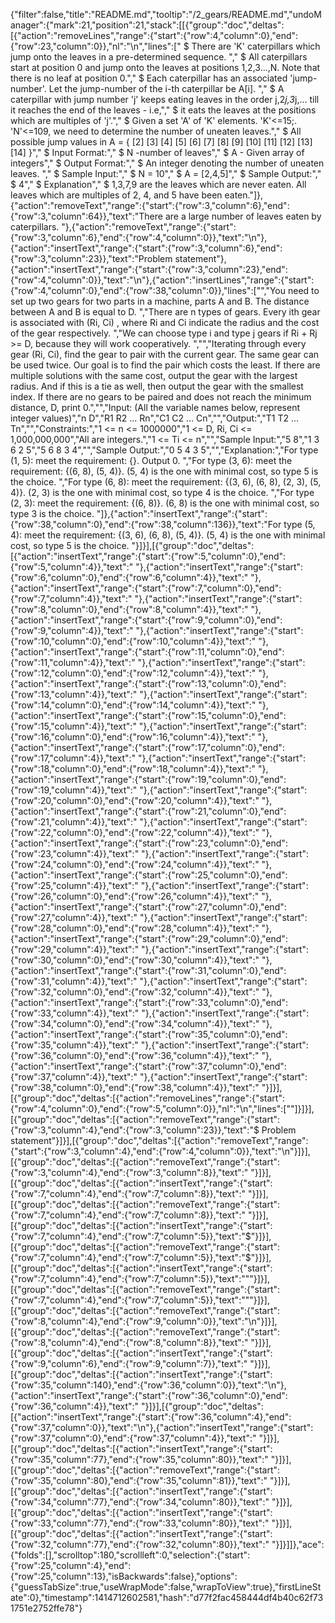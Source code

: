 {"filter":false,"title":"README.md","tooltip":"/2_gears/README.md","undoManager":{"mark":21,"position":21,"stack":[[{"group":"doc","deltas":[{"action":"removeLines","range":{"start":{"row":4,"column":0},"end":{"row":23,"column":0}},"nl":"\n","lines":["    $ There are 'K' caterpillars which jump onto the leaves in a pre-determined sequence. ","    $ All caterpillars start at position 0 and jump onto the leaves at positions 1,2,3...,N. Note that there is no leaf at position 0.","    $ Each caterpillar has an associated 'jump-number'. Let the jump-number of the i-th caterpillar be A[i]. ","    $ A caterpillar with jump number 'j' keeps eating leaves in the order j,2*j,3*j,... till it reaches the end of the leaves - i.e,","    $ it eats the leaves at the positions which are multiples of 'j'.","    $ Given a set 'A' of 'K' elements. 'K'<=15;. 'N'<=109, we need to determine the number of uneaten leaves.","    $ All possible jump values in A = { [2] [3] [4] [5] [6] [7] [8] [9] [10] [11] [12] [13] [14] }","    $ Input Format:","    $ N -number of leaves","    $ A - Given array of integers","    $ Output Format:","    $ An integer denoting the number of uneaten leaves.  ","    $ Sample Input:","    $ N = 10","    $ A = [2,4,5]","    $ Sample Output:","    $ 4","    $ Explanation","    $ 1,3,7,9 are the leaves which are never eaten. All leaves which are multiples of 2, 4, and 5 have been eaten."]},{"action":"removeText","range":{"start":{"row":3,"column":6},"end":{"row":3,"column":64}},"text":"There are a large number of leaves eaten by caterpillars. "},{"action":"removeText","range":{"start":{"row":3,"column":6},"end":{"row":4,"column":0}},"text":"\n"},{"action":"insertText","range":{"start":{"row":3,"column":6},"end":{"row":3,"column":23}},"text":"Problem statement"},{"action":"insertText","range":{"start":{"row":3,"column":23},"end":{"row":4,"column":0}},"text":"\n"},{"action":"insertLines","range":{"start":{"row":4,"column":0},"end":{"row":38,"column":0}},"lines":["","You need to set up two gears for two parts in a machine, parts A and B. The distance between A and B is equal to D. ","There are n types of gears. Every ith gear is associated with (Ri, Ci) , where Ri and Ci indicate the radius and the cost of the gear respectively. ","We can choose type i and type j gears if Ri + Rj >= D, because they will work cooperatively. ","","Iterating through every gear (Ri, Ci), find the gear to pair with the current gear. The same gear can be used twice. Our goal is to find the pair which costs the least. If there are multiple solutions with the same cost, output the gear with the largest radius. And if this is a tie as well, then output the gear with the smallest index. If there are no gears to be paired and does not reach the minimum distance, D, print 0.","","Input:  (All the variable names below, represent integer values)","n D","R1 R2 ... Rn","C1 C2 ... Cn","","Output:","T1 T2 ... Tn","","Constraints:","1 <= n <= 1000000","1 <= D, Ri, Ci <= 1,000,000,000","All are integers.","1 <= Ti <= n","","Sample Input:","5 8","1 3 6 2 5","5 6 8 3 4","","Sample Output:","0 5 4 3 5","","Explanation:","For type (1, 5): meet the requirement: {}.                                  Output 0. ","For type (3, 6): meet the requirement: {(6, 8), (5, 4)}.                 (5, 4) is the one with minimal cost, so type 5 is the choice. ","For type (6, 8): meet the requirement: {(3, 6), (6, 8), (2, 3), (5, 4)}. (2, 3) is the one with minimal cost, so type 4 is the choice. ","For type (2, 3): meet the requirement: {(6, 8)}.                         (6, 8) is the one with minimal cost, so type 3 is the choice. "]},{"action":"insertText","range":{"start":{"row":38,"column":0},"end":{"row":38,"column":136}},"text":"For type (5, 4): meet the requirement: {(3, 6), (6, 8), (5, 4)}.          (5, 4) is the one with minimal cost, so type 5 is the choice. "}]}],[{"group":"doc","deltas":[{"action":"insertText","range":{"start":{"row":5,"column":0},"end":{"row":5,"column":4}},"text":"    "},{"action":"insertText","range":{"start":{"row":6,"column":0},"end":{"row":6,"column":4}},"text":"    "},{"action":"insertText","range":{"start":{"row":7,"column":0},"end":{"row":7,"column":4}},"text":"    "},{"action":"insertText","range":{"start":{"row":8,"column":0},"end":{"row":8,"column":4}},"text":"    "},{"action":"insertText","range":{"start":{"row":9,"column":0},"end":{"row":9,"column":4}},"text":"    "},{"action":"insertText","range":{"start":{"row":10,"column":0},"end":{"row":10,"column":4}},"text":"    "},{"action":"insertText","range":{"start":{"row":11,"column":0},"end":{"row":11,"column":4}},"text":"    "},{"action":"insertText","range":{"start":{"row":12,"column":0},"end":{"row":12,"column":4}},"text":"    "},{"action":"insertText","range":{"start":{"row":13,"column":0},"end":{"row":13,"column":4}},"text":"    "},{"action":"insertText","range":{"start":{"row":14,"column":0},"end":{"row":14,"column":4}},"text":"    "},{"action":"insertText","range":{"start":{"row":15,"column":0},"end":{"row":15,"column":4}},"text":"    "},{"action":"insertText","range":{"start":{"row":16,"column":0},"end":{"row":16,"column":4}},"text":"    "},{"action":"insertText","range":{"start":{"row":17,"column":0},"end":{"row":17,"column":4}},"text":"    "},{"action":"insertText","range":{"start":{"row":18,"column":0},"end":{"row":18,"column":4}},"text":"    "},{"action":"insertText","range":{"start":{"row":19,"column":0},"end":{"row":19,"column":4}},"text":"    "},{"action":"insertText","range":{"start":{"row":20,"column":0},"end":{"row":20,"column":4}},"text":"    "},{"action":"insertText","range":{"start":{"row":21,"column":0},"end":{"row":21,"column":4}},"text":"    "},{"action":"insertText","range":{"start":{"row":22,"column":0},"end":{"row":22,"column":4}},"text":"    "},{"action":"insertText","range":{"start":{"row":23,"column":0},"end":{"row":23,"column":4}},"text":"    "},{"action":"insertText","range":{"start":{"row":24,"column":0},"end":{"row":24,"column":4}},"text":"    "},{"action":"insertText","range":{"start":{"row":25,"column":0},"end":{"row":25,"column":4}},"text":"    "},{"action":"insertText","range":{"start":{"row":26,"column":0},"end":{"row":26,"column":4}},"text":"    "},{"action":"insertText","range":{"start":{"row":27,"column":0},"end":{"row":27,"column":4}},"text":"    "},{"action":"insertText","range":{"start":{"row":28,"column":0},"end":{"row":28,"column":4}},"text":"    "},{"action":"insertText","range":{"start":{"row":29,"column":0},"end":{"row":29,"column":4}},"text":"    "},{"action":"insertText","range":{"start":{"row":30,"column":0},"end":{"row":30,"column":4}},"text":"    "},{"action":"insertText","range":{"start":{"row":31,"column":0},"end":{"row":31,"column":4}},"text":"    "},{"action":"insertText","range":{"start":{"row":32,"column":0},"end":{"row":32,"column":4}},"text":"    "},{"action":"insertText","range":{"start":{"row":33,"column":0},"end":{"row":33,"column":4}},"text":"    "},{"action":"insertText","range":{"start":{"row":34,"column":0},"end":{"row":34,"column":4}},"text":"    "},{"action":"insertText","range":{"start":{"row":35,"column":0},"end":{"row":35,"column":4}},"text":"    "},{"action":"insertText","range":{"start":{"row":36,"column":0},"end":{"row":36,"column":4}},"text":"    "},{"action":"insertText","range":{"start":{"row":37,"column":0},"end":{"row":37,"column":4}},"text":"    "},{"action":"insertText","range":{"start":{"row":38,"column":0},"end":{"row":38,"column":4}},"text":"    "}]}],[{"group":"doc","deltas":[{"action":"removeLines","range":{"start":{"row":4,"column":0},"end":{"row":5,"column":0}},"nl":"\n","lines":[""]}]}],[{"group":"doc","deltas":[{"action":"removeText","range":{"start":{"row":3,"column":4},"end":{"row":3,"column":23}},"text":"$ Problem statement"}]}],[{"group":"doc","deltas":[{"action":"removeText","range":{"start":{"row":3,"column":4},"end":{"row":4,"column":0}},"text":"\n"}]}],[{"group":"doc","deltas":[{"action":"removeText","range":{"start":{"row":3,"column":4},"end":{"row":3,"column":8}},"text":"    "}]}],[{"group":"doc","deltas":[{"action":"insertText","range":{"start":{"row":7,"column":4},"end":{"row":7,"column":8}},"text":"    "}]}],[{"group":"doc","deltas":[{"action":"removeText","range":{"start":{"row":7,"column":4},"end":{"row":7,"column":8}},"text":"    "}]}],[{"group":"doc","deltas":[{"action":"insertText","range":{"start":{"row":7,"column":4},"end":{"row":7,"column":5}},"text":"$"}]}],[{"group":"doc","deltas":[{"action":"removeText","range":{"start":{"row":7,"column":4},"end":{"row":7,"column":5}},"text":"$"}]}],[{"group":"doc","deltas":[{"action":"insertText","range":{"start":{"row":7,"column":4},"end":{"row":7,"column":5}},"text":"\""}]}],[{"group":"doc","deltas":[{"action":"removeText","range":{"start":{"row":7,"column":4},"end":{"row":7,"column":5}},"text":"\""}]}],[{"group":"doc","deltas":[{"action":"removeText","range":{"start":{"row":8,"column":4},"end":{"row":9,"column":0}},"text":"\n"}]}],[{"group":"doc","deltas":[{"action":"removeText","range":{"start":{"row":8,"column":4},"end":{"row":8,"column":8}},"text":"    "}]}],[{"group":"doc","deltas":[{"action":"insertText","range":{"start":{"row":9,"column":6},"end":{"row":9,"column":7}},"text":" "}]}],[{"group":"doc","deltas":[{"action":"insertText","range":{"start":{"row":35,"column":140},"end":{"row":36,"column":0}},"text":"\n"},{"action":"insertText","range":{"start":{"row":36,"column":0},"end":{"row":36,"column":4}},"text":"    "}]}],[{"group":"doc","deltas":[{"action":"insertText","range":{"start":{"row":36,"column":4},"end":{"row":37,"column":0}},"text":"\n"},{"action":"insertText","range":{"start":{"row":37,"column":0},"end":{"row":37,"column":4}},"text":"    "}]}],[{"group":"doc","deltas":[{"action":"insertText","range":{"start":{"row":35,"column":77},"end":{"row":35,"column":80}},"text":"   "}]}],[{"group":"doc","deltas":[{"action":"removeText","range":{"start":{"row":35,"column":80},"end":{"row":35,"column":81}},"text":" "}]}],[{"group":"doc","deltas":[{"action":"insertText","range":{"start":{"row":34,"column":77},"end":{"row":34,"column":80}},"text":"   "}]}],[{"group":"doc","deltas":[{"action":"insertText","range":{"start":{"row":33,"column":77},"end":{"row":33,"column":80}},"text":"   "}]}],[{"group":"doc","deltas":[{"action":"insertText","range":{"start":{"row":32,"column":77},"end":{"row":32,"column":80}},"text":"   "}]}]]},"ace":{"folds":[],"scrolltop":180,"scrollleft":0,"selection":{"start":{"row":25,"column":4},"end":{"row":25,"column":13},"isBackwards":false},"options":{"guessTabSize":true,"useWrapMode":false,"wrapToView":true},"firstLineState":0},"timestamp":1414712602581,"hash":"d77f2fac458444df4b40c62f731751e2752ffe78"}